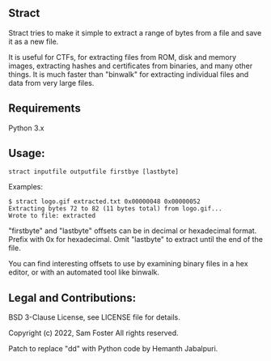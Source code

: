 ## Stract

Stract tries to make it simple to extract a range of bytes from a file and save it as a new file.

It is useful for CTFs, for extracting files from ROM, disk and memory images, extracting hashes and certificates from binaries, and many other things. It is much faster than "binwalk" for extracting individual files and data from very large files.

## Requirements

Python 3.x

## Usage:

    stract inputfile outputfile firstbye [lastbyte]

Examples:

    $ stract logo.gif extracted.txt 0x00000048 0x00000052
    Extracting bytes 72 to 82 (11 bytes total) from logo.gif...
    Wrote to file: extracted


"firstbyte" and "lastbyte" offsets can be in decimal or hexadecimal format. Prefix with 0x for hexadecimal. Omit "lastbyte" to extract until the end of the file.

You can find interesting offsets to use by examining binary files in a hex editor, or with an automated tool like binwalk.

## Legal and Contributions:

BSD 3-Clause License, see LICENSE file for details.

Copyright (c) 2022, Sam Foster
All rights reserved.

Patch to replace "dd" with Python code by Hemanth Jabalpuri.
